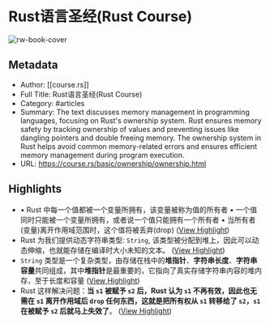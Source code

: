 # Rust语言圣经(Rust Course)

![rw-book-cover](https://readwise-assets.s3.amazonaws.com/static/images/article0.00998d930354.png)

## Metadata
- Author: [[course.rs]]
- Full Title: Rust语言圣经(Rust Course)
- Category: #articles
- Summary: The text discusses memory management in programming languages, focusing on Rust's ownership system. Rust ensures memory safety by tracking ownership of values and preventing issues like dangling pointers and double freeing memory. The ownership system in Rust helps avoid common memory-related errors and ensures efficient memory management during program execution.
- URL: https://course.rs/basic/ownership/ownership.html

## Highlights
- • Rust 中每一个值都被一个变量所拥有，该变量被称为值的所有者
  • 一个值同时只能被一个变量所拥有，或者说一个值只能拥有一个所有者
  • 当所有者(变量)离开作用域范围时，这个值将被丢弃(drop) ([View Highlight](https://read.readwise.io/read/01hvxppg8b4ej13ctswr4pf26y))
- Rust 为我们提供动态字符串类型: `String`, 该类型被分配到堆上，因此可以动态伸缩，也就能存储在编译时大小未知的文本。 ([View Highlight](https://read.readwise.io/read/01hvxpx4jadgst474erm0ef3y6))
- `String` 类型是一个复杂类型，由存储在栈中的**堆指针**、**字符串长度**、**字符串容量**共同组成，其中**堆指针**是最重要的，它指向了真实存储字符串内容的堆内存，至于长度和容量 ([View Highlight](https://read.readwise.io/read/01hvxpz8pfgmt47q0vm6y53ga5))
- Rust 这样解决问题：**当 `s1` 被赋予 `s2` 后，Rust 认为 `s1` 不再有效，因此也无需在 `s1` 离开作用域后 `drop` 任何东西，这就是把所有权从 `s1` 转移给了 `s2`，`s1` 在被赋予 `s2` 后就马上失效了**。 ([View Highlight](https://read.readwise.io/read/01hvxq0sysq3gezxf276t2dj2j))
